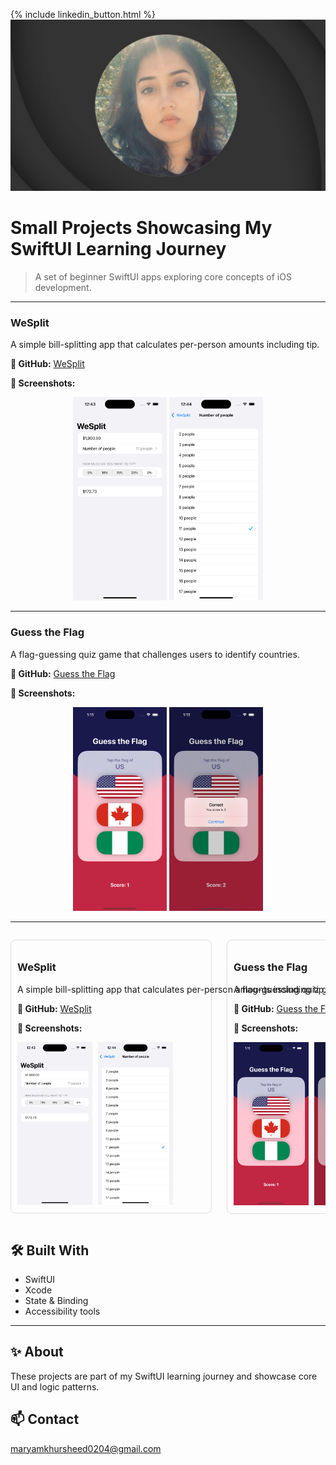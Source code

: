 
{% include linkedin_button.html %}
<img src="assets/maryam-photo.jpg" alt="Maryam Khursheed">
# Small Projects Showcasing My SwiftUI Learning Journey
> A set of beginner SwiftUI apps exploring core concepts of iOS development.

---

### WeSplit  
A simple bill-splitting app that calculates per-person amounts including tip.

**🔗 GitHub:** [WeSplit](https://github.com/dev-maryamkhursheed/WeSplit)

**📸 Screenshots:** 

<p align="center">
  <img src="https://raw.githubusercontent.com/dev-maryamkhursheed/WeSplit/main/Screenshots/1.png" width="150" alt="Screenshot 1">
  <img src="https://raw.githubusercontent.com/dev-maryamkhursheed/WeSplit/main/Screenshots/2.png" width="150" alt="Screenshot 2">
</p>

---

### Guess the Flag  
A flag-guessing quiz game that challenges users to identify countries.

**🔗 GitHub:** [Guess the Flag](https://github.com/yourusername/guess-the-flag)

**📸 Screenshots:**  
<p align="center">
  <img src="https://raw.githubusercontent.com/dev-maryamkhursheed/guess-the-flag-app/main/Screenshots/1.png" width="150" alt="Screenshot 1">
  <img src="https://raw.githubusercontent.com/dev-maryamkhursheed/guess-the-flag-app/main/Screenshots/2.png" width="150" alt="Screenshot 2">
</p>

---



<div style="overflow-x: auto; white-space: nowrap; padding: 1em 0;">

  <!-- App 1: WeSplit -->
  <div style="display: inline-block; width: 300px; vertical-align: top; margin-right: 20px; border: 1px solid #ddd; padding: 10px; border-radius: 8px;">
    <h3>WeSplit</h3>
    <p>A simple bill-splitting app that calculates per-person amounts including tip.</p>
    <p><strong>🔗 GitHub:</strong> <a href="https://github.com/dev-maryamkhursheed/WeSplit">WeSplit</a></p>
    <p><strong>📸 Screenshots:</strong></p>
    <img src="https://raw.githubusercontent.com/dev-maryamkhursheed/WeSplit/main/Screenshots/1.png" width="120" style="margin-right: 5px;" alt="WeSplit Screenshot 1">
    <img src="https://raw.githubusercontent.com/dev-maryamkhursheed/WeSplit/main/Screenshots/2.png" width="120" alt="WeSplit Screenshot 2">
  </div>

  <!-- App 2: Guess the Flag -->
  <div style="display: inline-block; width: 300px; vertical-align: top; margin-right: 20px; border: 1px solid #ddd; padding: 10px; border-radius: 8px;">
    <h3>Guess the Flag</h3>
    <p>A flag-guessing quiz game that challenges users to identify countries.</p>
    <p><strong>🔗 GitHub:</strong> <a href="https://github.com/yourusername/guess-the-flag">Guess the Flag</a></p>
    <p><strong>📸 Screenshots:</strong></p>
    <img src="https://raw.githubusercontent.com/dev-maryamkhursheed/guess-the-flag-app/main/Screenshots/1.png" width="120" style="margin-right: 5px;" alt="Flag Screenshot 1">
    <img src="https://raw.githubusercontent.com/dev-maryamkhursheed/guess-the-flag-app/main/Screenshots/2.png" width="120" alt="Flag Screenshot 2">
  </div>

</div>




## 🛠️ Built With

- SwiftUI
- Xcode
- State & Binding
- Accessibility tools
---

## ✨ About
These projects are part of my SwiftUI learning journey and showcase core UI and logic patterns.





## 📫 Contact
maryamkhursheed0204@gmail.com

